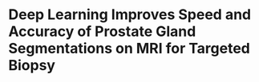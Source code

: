 # Deep Learning Improves Speed and Accuracy of Prostate Gland Segmentations on MRI for Targeted Biopsy
